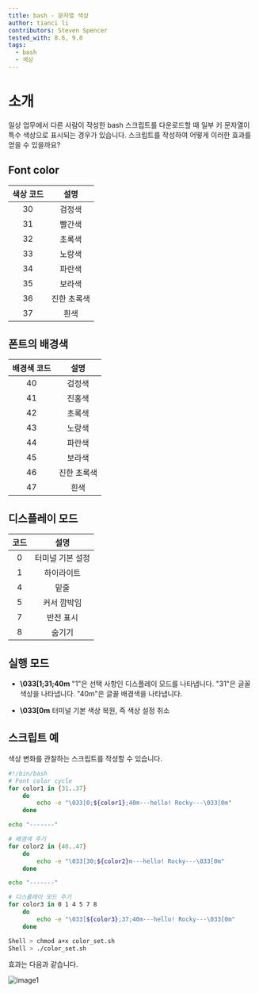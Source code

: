 ```yaml
---
title: bash - 문자열 색상
author: tianci li
contributors: Steven Spencer
tested_with: 8.6, 9.0
tags:
  - bash
  - 색상
---
```


# 소개

일상 업무에서 다른 사람이 작성한 bash 스크립트를 다운로드할 때 일부 키 문자열이 특수 색상으로 표시되는 경우가 있습니다. 스크립트를 작성하여 어떻게 이러한 효과를 얻을 수 있을까요?

## Font color

| **색상 코드** | **설명** |
|:---------:|:------:|
|    30     |  검정색   |
|    31     |  빨간색   |
|    32     |  초록색   |
|    33     |  노랑색   |
|    34     |  파란색   |
|    35     |  보라색   |
|    36     | 진한 초록색 |
|    37     |   흰색   |

## 폰트의 배경색

| **배경색 코드** | **설명** |
|:----------:|:------:|
|     40     |  검정색   |
|     41     |  진홍색   |
|     42     |  초록색   |
|     43     |  노랑색   |
|     44     |  파란색   |
|     45     |  보라색   |
|     46     | 진한 초록색 |
|     47     |   흰색   |

## 디스플레이 모드

| **코드** |  **설명**   |
|:------:|:---------:|
|   0    | 터미널 기본 설정 |
|   1    |   하이라이트   |
|   4    |    밑줄     |
|   5    |  커서 깜박임   |
|   7    |   반전 표시   |
|   8    |    숨기기    |

## 실행 모드

* **\033[1;31;40m** "1"은 선택 사항인 디스플레이 모드를 나타냅니다. "31"은 글꼴 색상을 나타냅니다. "40m"은 글꼴 배경색을 나타냅니다.

* **\033[0m** 터미널 기본 색상 복원, 즉 색상 설정 취소

## 스크립트 예

색상 변화를 관찰하는 스크립트를 작성할 수 있습니다.

```bash
#!/bin/bash
# Font color cycle
for color1 in {31..37}
    do
        echo -e "\033[0;${color1};40m---hello! Rocky---\033[0m"
    done

echo "-------"

# 배경색 주기
for color2 in {40..47}
    do
        echo -e "\033[30;${color2}m---hello! Rocky---\033[0m"
    done

echo "-------"

# 디스플레이 모드 주기
for color3 in 0 1 4 5 7 8
    do
        echo -e "\033[${color3};37;40m---hello! Rocky---\033[0m"
    done
```

```bash
Shell > chmod a+x color_set.sh
Shell > ./color_set.sh
```

효과는 다음과 같습니다.

![image1](./images/string_color_image1.png)
